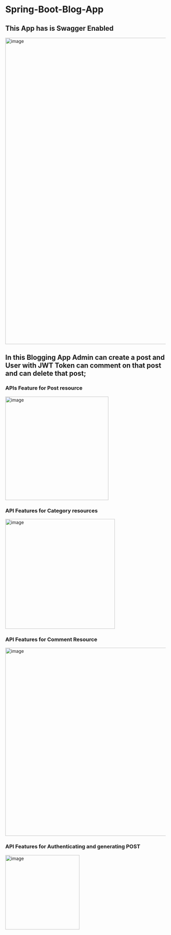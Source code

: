 # Spring-Boot-Blog-App

## This App has is Swagger Enabled
<img width="959" alt="image" src="https://github.com/sh-arka22/Spring-Boot-Blog-App/assets/91637787/0a7499f3-3667-4d92-8cde-24adcf895734">

## In this Blogging App Admin can create a post and User with JWT Token can comment on that post and can delete that post;

### APIs Feature for Post resource
  <img width="324" alt="image" src="https://github.com/sh-arka22/Spring-Boot-Blog-App/assets/91637787/2e7f459f-7ff6-4c1e-996c-a7aca3fc3d8a">
  
  
### API Features for Category resources
  <img width="344" alt="image" src="https://github.com/sh-arka22/Spring-Boot-Blog-App/assets/91637787/1246b365-67a8-4be5-835e-8debd42ede29">

### API Features for Comment Resource
  <img width="589" alt="image" src="https://github.com/sh-arka22/Spring-Boot-Blog-App/assets/91637787/bdf4c367-b1fd-47c0-a073-8cc071cb2ecf">

### API Features for Authenticating and generating POST
  <img width="233" alt="image" src="https://github.com/sh-arka22/Spring-Boot-Blog-App/assets/91637787/e3764897-b77b-4903-aac3-a08aa8dcc84c">






